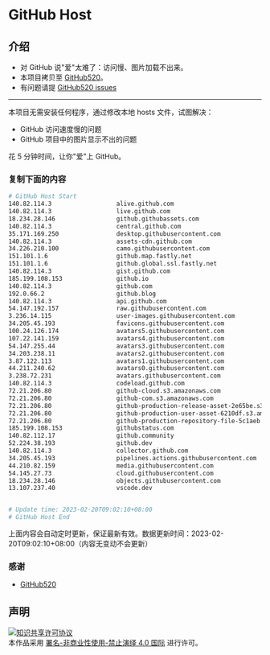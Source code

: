 # GitHub Host
## 介绍
- 对 GitHub 说"爱"太难了：访问慢、图片加载不出来。
- 本项目拷贝至 [GitHub520](https://github.com/521xueweihan/GitHub520)。
- 有问题请提 [GitHub520 issues](https://github.com/521xueweihan/GitHub520/issues/new)

---

本项目无需安装任何程序，通过修改本地 hosts 文件，试图解决：
- GitHub 访问速度慢的问题
- GitHub 项目中的图片显示不出的问题

花 5 分钟时间，让你"爱"上 GitHub。

### 复制下面的内容
```bash
# GitHub Host Start
140.82.114.3                  alive.github.com
140.82.114.3                  live.github.com
18.234.28.146                 github.githubassets.com
140.82.114.3                  central.github.com
35.171.169.250                desktop.githubusercontent.com
140.82.114.3                  assets-cdn.github.com
34.226.210.100                camo.githubusercontent.com
151.101.1.6                   github.map.fastly.net
151.101.1.6                   github.global.ssl.fastly.net
140.82.114.3                  gist.github.com
185.199.108.153               github.io
140.82.114.3                  github.com
192.0.66.2                    github.blog
140.82.114.3                  api.github.com
54.147.192.157                raw.githubusercontent.com
3.236.14.115                  user-images.githubusercontent.com
34.205.45.193                 favicons.githubusercontent.com
100.24.126.174                avatars5.githubusercontent.com
107.22.141.159                avatars4.githubusercontent.com
54.147.255.44                 avatars3.githubusercontent.com
34.203.238.11                 avatars2.githubusercontent.com
3.87.122.113                  avatars1.githubusercontent.com
44.211.240.62                 avatars0.githubusercontent.com
3.238.72.231                  avatars.githubusercontent.com
140.82.114.3                  codeload.github.com
72.21.206.80                  github-cloud.s3.amazonaws.com
72.21.206.80                  github-com.s3.amazonaws.com
72.21.206.80                  github-production-release-asset-2e65be.s3.amazonaws.com
72.21.206.80                  github-production-user-asset-6210df.s3.amazonaws.com
72.21.206.80                  github-production-repository-file-5c1aeb.s3.amazonaws.com
185.199.108.153               githubstatus.com
140.82.112.17                 github.community
52.224.38.193                 github.dev
140.82.114.3                  collector.github.com
34.205.45.193                 pipelines.actions.githubusercontent.com
44.210.82.159                 media.githubusercontent.com
54.145.27.73                  cloud.githubusercontent.com
18.234.28.146                 objects.githubusercontent.com
13.107.237.40                 vscode.dev


# Update time: 2023-02-20T09:02:10+08:00
# GitHub Host End

```
上面内容会自动定时更新，保证最新有效。数据更新时间：2023-02-20T09:02:10+08:00（内容无变动不会更新）

### 感谢

- [GitHub520](https://github.com/521xueweihan/GitHub520)

## 声明
<a rel="license" href="https://creativecommons.org/licenses/by-nc-nd/4.0/deed.zh"><img alt="知识共享许可协议" style="border-width: 0" src="https://licensebuttons.net/l/by-nc-nd/4.0/88x31.png"></a><br>本作品采用 <a rel="license" href="https://creativecommons.org/licenses/by-nc-nd/4.0/deed.zh">署名-非商业性使用-禁止演绎 4.0 国际</a> 进行许可。